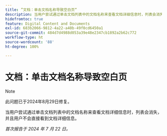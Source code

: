 ```yaml
---
title: ”文档：单击文档名称导致空白页“
description: 当用户尝试通过单击文档列表中的文档名称来查看文档详细信息时，列表会消失，并且用户不会直接看到文档详细信息。
hidefromtoc: true
feature: Digital Content and Documents
exl-id: 683b2066-9812-4a22-a40b-49f0cd6450a1
source-git-commit: 484d7d4988d053a39e48e2347cb1892a2b62c772
workflow-type: ht
source-wordcount: '88'
ht-degree: 100%

---
```


# 文档：单击文档名称导致空白页

>[!NOTE]
>
>此问题已于2024年8月29日修复。

当用户尝试通过单击文档列表中的文档名称来查看文档详细信息时，列表会消失，并且用户不会直接看到文档详细信息。

_首次报告于 2024 年 7 月 22 日。_
